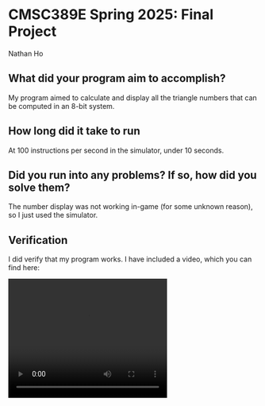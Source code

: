 # CMSC389E Spring 2025: Final Project
Nathan Ho

## What did your program aim to accomplish?

My program aimed to calculate and display all the triangle numbers that can be computed in an 8-bit system.

## How long did it take to run

At 100 instructions per second in the simulator, under 10 seconds.

## Did you run into any problems? If so, how did you solve them?

The number display was not working in-game (for some unknown reason), so I just used the simulator.

## Verification

I did verify that my program works. I have included a video, which you can find here:

<video src="https://petrichor.s-ul.eu/NigUPfZI" width="320" height="240" controls></video>